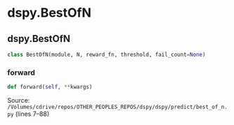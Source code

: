 # dspy.BestOfN

## dspy.BestOfN

```python
class BestOfN(module, N, reward_fn, threshold, fail_count=None)
```

### forward

```python
def forward(self, **kwargs)
```
Source: `/Volumes/cdrive/repos/OTHER_PEOPLES_REPOS/dspy/dspy/predict/best_of_n.py` (lines 7–88)


